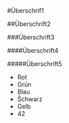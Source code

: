#Überschrif1

##Überschrift2

###Überschrift3

####Überschrift4

#####Überschrift5


+   Rot
+   Grün
+   Blau
+   Ŝchwarz
+   Gelb
+   42
